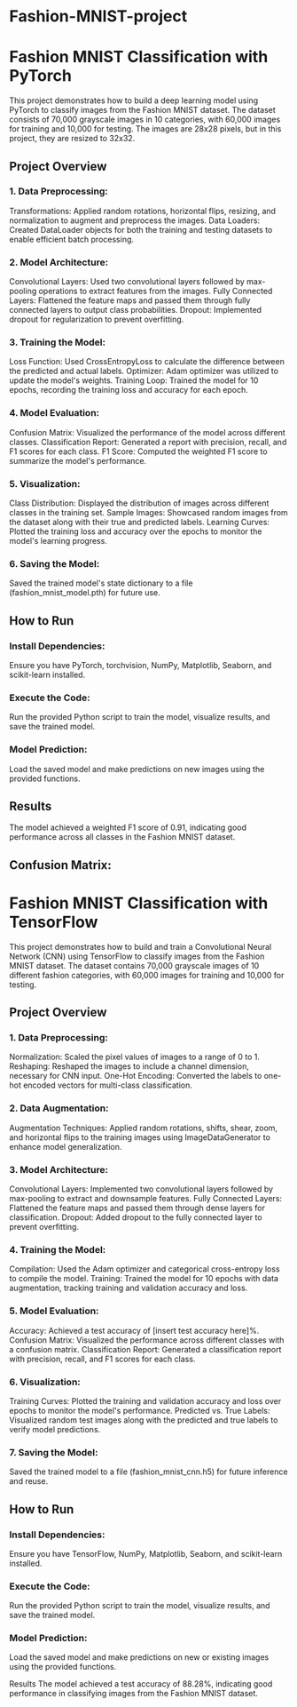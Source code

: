 # Fashion-MNIST-project

# Fashion MNIST Classification with PyTorch
This project demonstrates how to build a deep learning model using PyTorch to classify images from the Fashion MNIST dataset. The dataset consists of 70,000 grayscale images in 10 categories, with 60,000 images for training and 10,000 for testing. The images are 28x28 pixels, but in this project, they are resized to 32x32.

## Project Overview
### 1. Data Preprocessing:
Transformations: Applied random rotations, horizontal flips, resizing, and normalization to augment and preprocess the images.
Data Loaders: Created DataLoader objects for both the training and testing datasets to enable efficient batch processing.
### 2. Model Architecture:
Convolutional Layers: Used two convolutional layers followed by max-pooling operations to extract features from the images.
Fully Connected Layers: Flattened the feature maps and passed them through fully connected layers to output class probabilities.
Dropout: Implemented dropout for regularization to prevent overfitting.
### 3. Training the Model:
Loss Function: Used CrossEntropyLoss to calculate the difference between the predicted and actual labels.
Optimizer: Adam optimizer was utilized to update the model's weights.
Training Loop: Trained the model for 10 epochs, recording the training loss and accuracy for each epoch.
### 4. Model Evaluation:
Confusion Matrix: Visualized the performance of the model across different classes.
Classification Report: Generated a report with precision, recall, and F1 scores for each class.
F1 Score: Computed the weighted F1 score to summarize the model's performance.
### 5. Visualization:
Class Distribution: Displayed the distribution of images across different classes in the training set.
Sample Images: Showcased random images from the dataset along with their true and predicted labels.
Learning Curves: Plotted the training loss and accuracy over the epochs to monitor the model's learning progress.
### 6. Saving the Model:
Saved the trained model's state dictionary to a file (fashion_mnist_model.pth) for future use.

## How to Run
### Install Dependencies:
Ensure you have PyTorch, torchvision, NumPy, Matplotlib, Seaborn, and scikit-learn installed.

### Execute the Code:
Run the provided Python script to train the model, visualize results, and save the trained model.

### Model Prediction:
Load the saved model and make predictions on new images using the provided functions.

## Results
The model achieved a weighted F1 score of 0.91, indicating good performance across all classes in the Fashion MNIST dataset.

## Confusion Matrix:




# Fashion MNIST Classification with TensorFlow
This project demonstrates how to build and train a Convolutional Neural Network (CNN) using TensorFlow to classify images from the Fashion MNIST dataset. The dataset contains 70,000 grayscale images of 10 different fashion categories, with 60,000 images for training and 10,000 for testing.

## Project Overview
### 1. Data Preprocessing:
Normalization: Scaled the pixel values of images to a range of 0 to 1.
Reshaping: Reshaped the images to include a channel dimension, necessary for CNN input.
One-Hot Encoding: Converted the labels to one-hot encoded vectors for multi-class classification.
### 2. Data Augmentation:
Augmentation Techniques: Applied random rotations, shifts, shear, zoom, and horizontal flips to the training images using ImageDataGenerator to enhance model generalization.
### 3. Model Architecture:
Convolutional Layers: Implemented two convolutional layers followed by max-pooling to extract and downsample features.
Fully Connected Layers: Flattened the feature maps and passed them through dense layers for classification.
Dropout: Added dropout to the fully connected layer to prevent overfitting.
### 4. Training the Model:
Compilation: Used the Adam optimizer and categorical cross-entropy loss to compile the model.
Training: Trained the model for 10 epochs with data augmentation, tracking training and validation accuracy and loss.
### 5. Model Evaluation:
Accuracy: Achieved a test accuracy of [insert test accuracy here]%.
Confusion Matrix: Visualized the performance across different classes with a confusion matrix.
Classification Report: Generated a classification report with precision, recall, and F1 scores for each class.
### 6. Visualization:
Training Curves: Plotted the training and validation accuracy and loss over epochs to monitor the model's performance.
Predicted vs. True Labels: Visualized random test images along with the predicted and true labels to verify model predictions.
### 7. Saving the Model:
Saved the trained model to a file (fashion_mnist_cnn.h5) for future inference and reuse.

## How to Run
### Install Dependencies:
Ensure you have TensorFlow, NumPy, Matplotlib, Seaborn, and scikit-learn installed.

### Execute the Code:
Run the provided Python script to train the model, visualize results, and save the trained model.

### Model Prediction:
Load the saved model and make predictions on new or existing images using the provided functions.

Results
The model achieved a test accuracy of 88.28%, indicating good performance in classifying images from the Fashion MNIST dataset.
